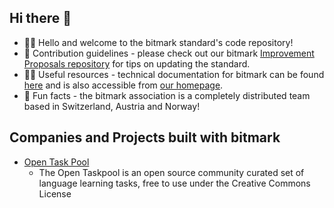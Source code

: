 ## Hi there 👋

- 🙋‍♀️ Hello and welcome to the bitmark standard's code repository! 
- 🌈 Contribution guidelines - please check out our bitmark [Improvement Proposals repository](https://github.com/bitmark-standard/bitmark-improvement-proposals) for tips on updating the standard.
- 👩‍💻 Useful resources - technical documentation for bitmark can be found [here](https://docs.bitmark.cloud/) and is also accessible from [our homepage](https://bitmark-association.org/).
- 🍿 Fun facts - the bitmark association is a completely distributed team based in Switzerland, Austria and Norway!

## Companies and Projects built with bitmark

- [Open Task Pool](https://github.com/taskbase/open-taskpool) 
  - The Open Taskpool is an open source community curated set of language learning tasks, free to use under the Creative Commons License 
